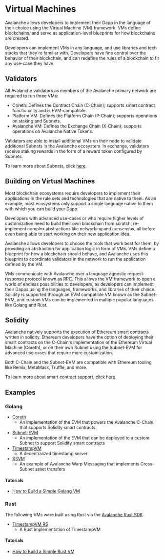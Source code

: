 # Virtual Machines

Avalanche allows developers to implement their Dapp in the language of their choice using the 
Virtual Machine (VM) framework. VMs define blockchains, and serve as application-level blueprints 
for how blockchains are created.

Developers can implement VMs in any language, and use libraries and tech stacks that they're
familiar with. Developers have fine control over the behavior of their blockchain, and can redefine
the rules of a blockchain to fit any use-case they have.

## Validators

All Avalanche validators as members of the Avalanche primary network are required to run three VMs:

- Coreth: Defines the Contract Chain (C-Chain); supports smart contract functionality and is
EVM-compatible.
- Platform VM: Defines the Platform Chain (P-Chain); supports operations on staking and Subnets.
- Avalanche VM: Defines the Exchange Chain (X-Chain); supports operations on Avalanche Native
  Tokens.

Validators are able to install additional VMs on their node to validate additional Subnets in
the Avalanche ecosystem. In exchange, validators receive staking rewards in the form of a reward
token configured by Subnets.

To learn more about Subnets, click [here](subnets-overview.md).

## Building on Virtual Machines

Most blockchain ecosystems require developers to implement their applications in the rule sets and
technologies that are native to them. As an example, most ecosystems only support a single language
native to them with which you can build your Dapp.

Developers with advanced use-cases or who require higher levels of customization need to build their
own blockchain from scratch, re-implement complex abstractions like networking and consensus, all
before even being able to start working on their new application idea.

Avalanche allows developers to choose the tools that work best for them, by providing an 
abstraction for application logic in form of VMs. VMs define a blueprint for how a blockchain 
should behave, and Avalanche uses this blueprint to coordinate validators in the network to run 
the application defined by the VM.

VMs communicate with Avalanche over a language agnostic request-response protocol known as
[RPC](https://en.wikipedia.org/wiki/Remote_procedure_call). This allows the VM framework to 
open a world of endless possibilities to developers, as developers can implement their Dapps using 
the languages, frameworks, and libraries of their choice. Solidity is supported through an EVM
compatible VM known as the Subnet-EVM, and custom VMs can be implemented in multiple popular
languages like Golang and Rust.

## Solidity

Avalanche natively supports the execution of Ethereum smart contracts written in solidity. Ethereum
developers have the option of deploying their smart contracts on the C-Chain's implementation of the
Ethereum Virtual Machine (Coreth), or on their own Subnet using the Subnet-EVM for advanced use
cases that require more customization.

Both C-Chain and the Subnet-EVM are compatible with Ethereum tooling like Remix, MetaMask,
Truffle, and more.

To learn more about smart contract support, click [here](../../dapps/launch-your-ethereum-dapp.md).

## Examples

### Golang

- [Coreth](https://github.com/ava-labs/coreth)
  - An implementation of the EVM that powers the Avalanche C-Chain that supports Solidity smart
  contracts.
- [Subnet-EVM](https://github.com/ava-labs/subnet-evm)
  - An implementation of the EVM that can be deployed to a custom Subnet to support Solidity smart
  contracts
- [TimestampVM](https://github.com/ava-labs/timestampvm)
  - A decentralized timestamp server
- [XSVM](https://github.com/ava-labs/xsvm)
  - An example of Avalanche Warp Messaging that implements Cross-Subnet asset transfers

#### Tutorials

- [How to Build a Simple Golang VM](../../subnets/create-a-vm-timestampvm.md)

### Rust

The following VMs were built using Rust via the [Avalanche Rust SDK](https://crates.io/crates/avalanche-types)

- [TimestampVM RS](https://github.com/ava-labs/timestampvm-rs)
  - A Rust implementation of TimestampVM

#### Tutorials

- [How to Build a Simple Rust VM](../../subnets/create-a-simple-rust-vm.md)
